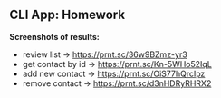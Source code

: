 ## CLI App: Homework

**Screenshots of results:**
- review list -> https://prnt.sc/36w9BZmz-yr3
- get contact by id -> https://prnt.sc/Kn-5WHo52IqL
- add new contact -> https://prnt.sc/OiS77hQrcIpz
- remove contact -> https://prnt.sc/d3nHDRyRHRX2

